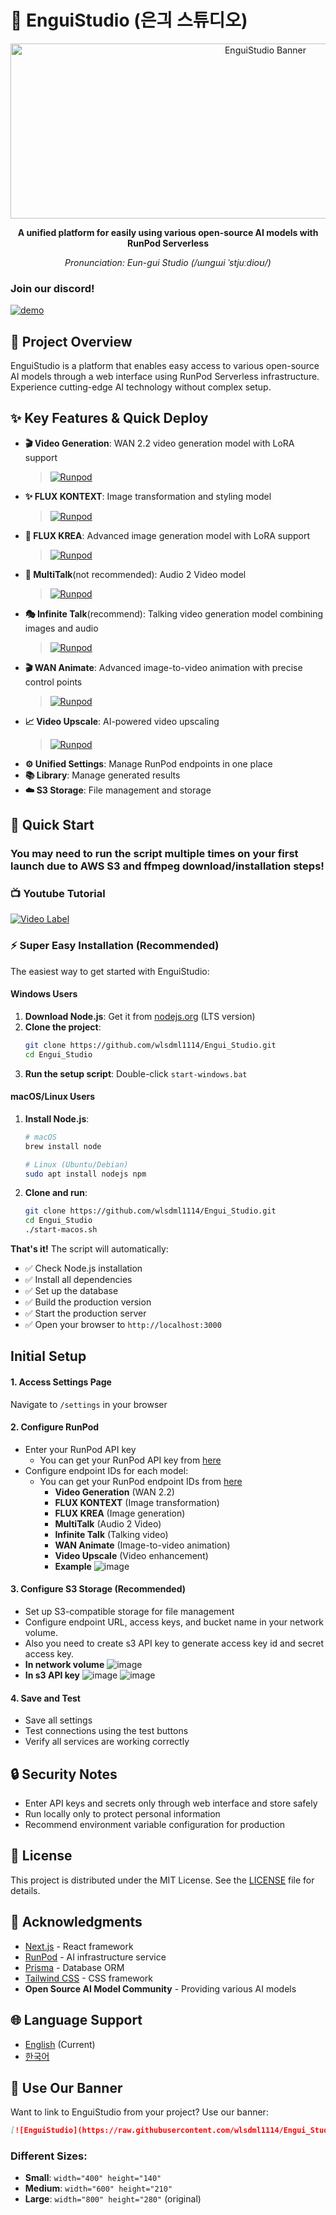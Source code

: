 # 🚀 EnguiStudio (은긔 스튜디오)

<div align="center">
  <img src="assets/banner.png" alt="EnguiStudio Banner" width="800" height="280">
  
  **A unified platform for easily using various open-source AI models with RunPod Serverless**
  
  *Pronunciation: Eun-gui Studio (/ɯnɡɯi ˈstjuːdioʊ/)*
</div>

### Join our discord!

[![demo](https://img.shields.io/discord/1418269259858968696?logo=discord)](https://discord.gg/8Xhq9f77fK)

## 🎯 Project Overview

EnguiStudio is a platform that enables easy access to various open-source AI models through a web interface using RunPod Serverless infrastructure. Experience cutting-edge AI technology without complex setup.

## ✨ Key Features & Quick Deploy

- **🎬 Video Generation**: WAN 2.2 video generation model with LoRA support
  > [![Runpod](https://api.runpod.io/badge/wlsdml1114/generate_video)](https://console.runpod.io/hub/wlsdml1114/generate_video)
- **✨ FLUX KONTEXT**: Image transformation and styling model
  > [![Runpod](https://api.runpod.io/badge/wlsdml1114/Flux-tontext_Runpod_hub)](https://console.runpod.io/hub/wlsdml1114/Flux-tontext_Runpod_hub)
- **🎨 FLUX KREA**: Advanced image generation model with LoRA support
  > [![Runpod](https://api.runpod.io/badge/wlsdml1114/Flux-krea_Runpod_hub)](https://console.runpod.io/hub/wlsdml1114/Flux-krea_Runpod_hub)
- **🎤 MultiTalk**(not recommended): Audio 2 Video model
  > [![Runpod](https://api.runpod.io/badge/wlsdml1114/Multitalk_Runpod_hub)](https://console.runpod.io/hub/wlsdml1114/Multitalk_Runpod_hub)
- **🎭 Infinite Talk**(recommend): Talking video generation model combining images and audio
  > [![Runpod](https://api.runpod.io/badge/wlsdml1114/InfiniteTalk_Runpod_hub)](https://console.runpod.io/hub/wlsdml1114/InfiniteTalk_Runpod_hub)
- **🎬 WAN Animate**: Advanced image-to-video animation with precise control points
  > [![Runpod](https://api.runpod.io/badge/wlsdml1114/Wan_Animate_Runpod_hub)](https://console.runpod.io/hub/wlsdml1114/Wan_Animate_Runpod_hub)
- **📈 Video Upscale**: AI-powered video upscaling
  > [![Runpod](https://api.runpod.io/badge/wlsdml1114/upscale_interpolation_runpod_hub)](https://console.runpod.io/hub/wlsdml1114/upscale_interpolation_runpod_hub)
- **⚙️ Unified Settings**: Manage RunPod endpoints in one place
- **📚 Library**: Manage generated results
- **☁️ S3 Storage**: File management and storage


## 🚀 Quick Start

### You may need to run the script multiple times on your first launch due to AWS S3 and ffmpeg download/installation steps!

### 📺 Youtube Tutorial
[![Video Label](http://img.youtube.com/vi/-0LYseEEx4M/0.jpg)](https://youtu.be/-0LYseEEx4M)

### ⚡ Super Easy Installation (Recommended)

The easiest way to get started with EnguiStudio:

#### Windows Users
1. **Download Node.js**: Get it from [nodejs.org](https://nodejs.org/) (LTS version)
2. **Clone the project**: 
   ```bash
   git clone https://github.com/wlsdml1114/Engui_Studio.git
   cd Engui_Studio
   ```
3. **Run the setup script**: Double-click `start-windows.bat`

#### macOS/Linux Users
1. **Install Node.js**: 
   ```bash
   # macOS
   brew install node
   
   # Linux (Ubuntu/Debian)
   sudo apt install nodejs npm
   ```
2. **Clone and run**:
   ```bash
   git clone https://github.com/wlsdml1114/Engui_Studio.git
   cd Engui_Studio
   ./start-macos.sh
   ```

**That's it!** The script will automatically:
- ✅ Check Node.js installation
- ✅ Install all dependencies
- ✅ Set up the database
- ✅ Build the production version
- ✅ Start the production server
- ✅ Open your browser to `http://localhost:3000`


## Initial Setup

#### 1. Access Settings Page
Navigate to `/settings` in your browser

#### 2. Configure RunPod
- Enter your RunPod API key
  - You can get your RunPod API key from [here](https://console.runpod.io/user/settings)
- Configure endpoint IDs for each model:
  - You can get your RunPod endpoint IDs from [here](https://console.runpod.io/serverless)
    - **Video Generation** (WAN 2.2)
    - **FLUX KONTEXT** (Image transformation)
    - **FLUX KREA** (Image generation)
    - **MultiTalk** (Audio 2 Video)
    - **Infinite Talk** (Talking video)
    - **WAN Animate** (Image-to-video animation)
    - **Video Upscale** (Video enhancement)
    - **Example**
    ![image](assets/endpoint.png)

#### 3. Configure S3 Storage (Recommended)
- Set up S3-compatible storage for file management
- Configure endpoint URL, access keys, and bucket name in your network volume.
- Also you need to create s3 API key to generate access key id and secret access key.
- **In network volume**
![image](assets/network_volume.png)
- **In s3 API key**
![image](assets/create_s3_api_key.png)
![image](assets/s3_api_key.png)

#### 4. Save and Test
- Save all settings
- Test connections using the test buttons
- Verify all services are working correctly

## 🔒 Security Notes

- Enter API keys and secrets only through web interface and store safely
- Run locally only to protect personal information
- Recommend environment variable configuration for production

## 📄 License

This project is distributed under the MIT License. See the [LICENSE](LICENSE) file for details.

## 🙏 Acknowledgments

- [Next.js](https://nextjs.org/) - React framework
- [RunPod](https://runpod.io/) - AI infrastructure service
- [Prisma](https://www.prisma.io/) - Database ORM
- [Tailwind CSS](https://tailwindcss.com/) - CSS framework
- **Open Source AI Model Community** - Providing various AI models

## 🌐 Language Support

- [English](README.md) (Current)
- [한국어](README.kr.md)

## 🔗 Use Our Banner

Want to link to EnguiStudio from your project? Use our banner:

```markdown
[![EnguiStudio](https://raw.githubusercontent.com/wlsdml1114/Engui_Studio/main/assets/banner.png)](https://github.com/wlsdml1114/Engui_Studio)
```

### Different Sizes:
- **Small**: `width="400" height="140"`
- **Medium**: `width="600" height="210"`
- **Large**: `width="800" height="280"` (original)